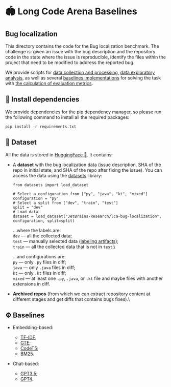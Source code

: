 # 🏟️ Long Code Arena Baselines
## Bug localization

This directory contains the code for the Bug localization benchmark. The challenge is: 
given an issue with the bug description and the repository code in the state where the issue is reproducible, identify the files within the project that need to be modified to address the reported bug.

We provide scripts for [data collection and processing](./src/data), [data exploratory analysis](./src/notebooks), as well as several [baselines implementations](./src/baselines) for solving the task with [the calculation of evaluation metrics](./src/notebooks).

## 💾 Install dependencies
We provide dependencies for the pip dependency manager, so please run the following command to install all the required packages:
```shell
pip install -r requirements.txt
```

## 🤗 Dataset

All the data is stored in [HuggingFace 🤗](JetBrains-Research/lca-bug-localization). It contains:

* A **dataset** with the bug localization data (issue description, SHA of the repo in initial state, and SHA of the repo after fixing the issue).
You can access the data using the [datasets](https://huggingface.co/docs/datasets/en/index) library:
    ```python3
    from datasets import load_dataset
    
    # Select a configuration from ["py", "java", "kt", "mixed"]
    configuration = "py"
    # Select a split from ["dev", "train", "test"]
    split = "dev"
    # Load data
    dataset = load_dataset("JetBrains-Research/lca-bug-localization", configuration, split=split)
    ```
    ...where the labels are:\
    `dev` — all the collected data;\
    `test` — manually selected data ([labeling artifacts](https://docs.google.com/spreadsheets/d/1cEyFHjse-iUYQlUO7GO5KpqkvJ3wu6vheou4W61TMOg/edit?usp=sharing));\
    `train` — all the collected data that is not in `test`;\

    ...and configurations are:\
    `py` — only `.py` files in diff;\
    `java` — only `.java` files in diff;\
    `kt` — only `.kt` files in diff;\
    `mixed` — at least one `.py`, `.java`, or `.kt` file and maybe files with another extensions in diff.


* **Archived repos** (from which we can extract repository content at different stages and get diffs that contains bugs fixes).\

## ⚙️ Baselines

* Embedding-based:
  * [TF-IDF](https://scikit-learn.org/stable/modules/generated/sklearn.feature_extraction.text.TfidfVectorizer.html#sklearn.feature_extraction.text.TfidfVectorizer);
  * [GTE](https://huggingface.co/thenlper/gte-large);
  * [CodeT5](https://huggingface.co/Salesforce/codet5p-110m-embedding);
  * [BM25]().
  
* Chat-based:
  * [GPT3.5](https://platform.openai.com/docs/models/gpt-3-5-turbo);
  * [GPT4](https://platform.openai.com/docs/models/gpt-4).
